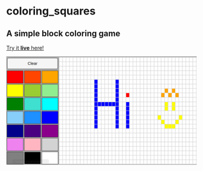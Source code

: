 # coloring_squares

## A simple block coloring game

[Try it **live** here!](https://jonathanspiller.github.io/coloring_squares/)

![Alt text](./screenshot.png?raw=true)


